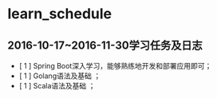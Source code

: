 # learn_schedule

## 2016-10-17~2016-11-30学习任务及日志
- [ 1 ] Spring Boot深入学习，能够熟练地开发和部署应用即可；
- [ 1 ] Golang语法及基础 ；
- [ 1 ] Scala语法及基础 ；
